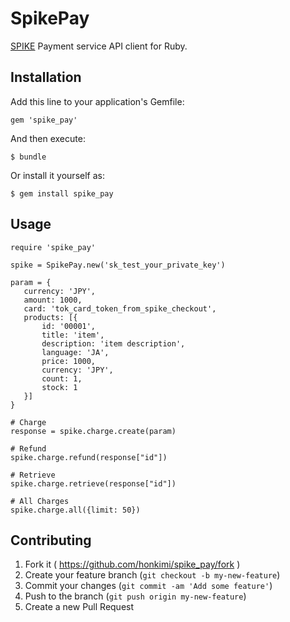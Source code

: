 # SpikePay

[SPIKE](https://spike.cc/) Payment service API client for Ruby.

## Installation

Add this line to your application's Gemfile:

    gem 'spike_pay'

And then execute:

    $ bundle

Or install it yourself as:

    $ gem install spike_pay

## Usage

```
require 'spike_pay'

spike = SpikePay.new('sk_test_your_private_key')

param = {
   currency: 'JPY',
   amount: 1000,
   card: 'tok_card_token_from_spike_checkout',
   products: [{
       id: '00001',
       title: 'item',
       description: 'item description',
       language: 'JA',
       price: 1000,
       currency: 'JPY',
       count: 1,
       stock: 1
   }]
}

# Charge
response = spike.charge.create(param)

# Refund
spike.charge.refund(response["id"])

# Retrieve
spike.charge.retrieve(response["id"])

# All Charges
spike.charge.all({limit: 50})
```

## Contributing

1. Fork it ( https://github.com/honkimi/spike_pay/fork )
2. Create your feature branch (`git checkout -b my-new-feature`)
3. Commit your changes (`git commit -am 'Add some feature'`)
4. Push to the branch (`git push origin my-new-feature`)
5. Create a new Pull Request

